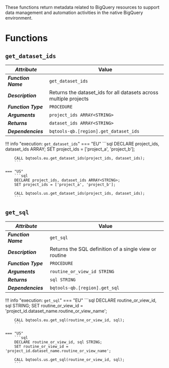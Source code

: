 These functions return metadata related to BigQuery resources to support data management and automation activities in the native BigQuery environment.

# Functions
## **`get_dataset_ids`**
_**Attribute**_ | Value
--- | ---
_**Function Name**_ | `get_dataset_ids`
_**Description**_ | Returns the dataset_ids for all datasets across multiple projects
_**Function Type**_ | `PROCEDURE`
_**Arguments**_ | `project_ids ARRAY<STRING>`
_**Returns**_ | `dataset_ids ARRAY<STRING>`
_**Dependencies**_ | `bqtools-qb.[region].get_dataset_ids`

!!! info "execution: `get_dataset_ids`"
    === "EU"
        ```sql
        DECLARE project_ids, dataset_ids ARRAY<STRING>;
        SET project_ids = ['project_a', 'project_b'];

        CALL bqtools.eu.get_dataset_ids(project_ids, dataset_ids);
        ```

    === "US"
        ```sql
        DECLARE project_ids, dataset_ids ARRAY<STRING>;
        SET project_ids = ['project_a', 'project_b'];
        
        CALL bqtools.us.get_dataset_ids(project_ids, dataset_ids);
        ```

## **`get_sql`**
_**Attribute**_ | Value
--- | ---
_**Function Name**_ | `get_sql`
_**Description**_ | Returns the SQL definition of a single view or routine
_**Function Type**_ | `PROCEDURE`
_**Arguments**_ | `routine_or_view_id STRING`
_**Returns**_ | `sql STRING`
_**Dependencies**_ | `bqtools-qb.[region].get_sql`

!!! info "execution: `get_sql`"
    === "EU"
        ```sql
        DECLARE routine_or_view_id, sql STRING;
        SET routine_or_view_id = 'project_id.dataset_name.routine_or_view_name';

        CALL bqtools.eu.get_sql(routine_or_view_id, sql);
        ```

    === "US"
        ```sql
        DECLARE routine_or_view_id, sql STRING;
        SET routine_or_view_id = 'project_id.dataset_name.routine_or_view_name';
        
        CALL bqtools.us.get_sql(routine_or_view_id, sql);
        ```
